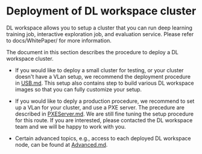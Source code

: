 # Deployment of DL workspace cluster

DL workspace allows you to setup a cluster that you can run deep learning training job, interactive exploration job, and evaluation service. Please refer to docs/WhitePaper/ for more information. 

The document in this section describes the procedure to deploy a DL workspace cluster. 

* If you would like to deploy a small cluster for testing, or your cluster doesn't have a VLan setup, we recommend the deployment procedure in [USB.md](USB.md). This setup also contains step to build various DL workspace images so that you can fully customize your setup. 

* If you would like to deply a production procedure, we recommend to set up a VLan for your cluster, and use a PXE server. The precedure are described in [PXEServer.md](PXEServer.md). We are still fine tuning the setup procedure for this route. If you are interested, please contacted the DL workspace team and we will be happy to work with you. 

* Certain advanced topics, e.g., access to each deployed DL workspace node, can be found at [Advanced.md](Advanced.md).
